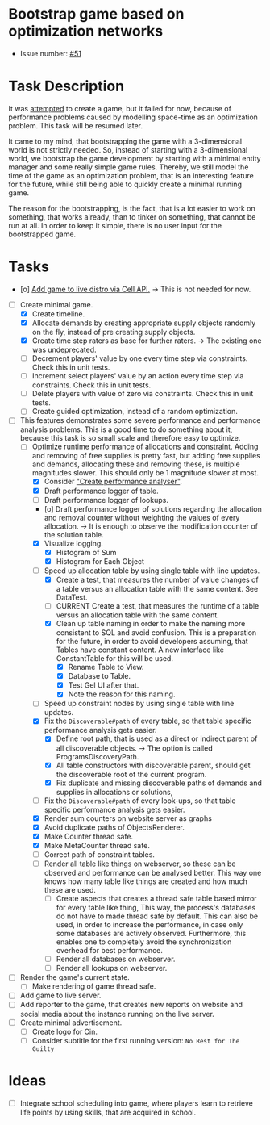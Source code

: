 # Bootstrap game based on optimization networks
* Issue number: [\#51](https://codeberg.org/splitcells-net/net.splitcells.network.community/issues/51)
# Task Description
It was [attempted](task-archive/2022-12-21-1-create-game-based-on-optimization-networks.md) to create a game,
but it failed for now, because of performance problems caused by modelling space-time as an optimization problem.
This task will be resumed later.

It came to my mind, that bootstrapping the game with a 3-dimensional world is not strictly needed.
So, instead of starting with a 3-dimensional world,
we bootstrap the game development by starting with a minimal entity manager and some really simple game rules.
Thereby, we still model the time of the game as an optimization problem,
that is an interesting feature for the future,
while still being able to quickly create a minimal running game.

The reason for the bootstrapping,
is the fact, that is a lot easier to work on something,
that works already,
than to tinker on something, that cannot be run at all.
In order to keep it simple, there is no user input for the bootstrapped game.
# Tasks
* [o] [Add game to live distro via Cell API.](../compatibility-portability-and-adaptability/2024-08-06-establish-cell-api.md) -> This is not needed for now.
* [ ] Create minimal game. 
    * [x] Create timeline.
    * [x] Allocate demands by creating appropriate supply objects randomly on the fly, instead of pre creating supply objects.
    * [x] Create time step raters as base for further raters. -> The existing one was undeprecated.
    * [ ] Decrement players' value by one every time step  via constraints. Check this in unit tests.
    * [ ] Increment select players' value by an action every time step  via constraints. Check this in unit tests.
    * [ ] Delete players with value of zero via constraints. Check this in unit tests.
    * [ ] Create guided optimization, instead of a random optimization.
* [ ] This features demonstrates some severe performance and performance analysis problems.
  This is a good time to do something about it, because this task is so small scale and therefore easy to optimize. 
    * [ ] Optimize runtime performance of allocations and constraint.
      Adding and removing of free supplies is pretty fast,
      but adding free supplies and demands, allocating these and removing these, is multiple magnitudes slower.
      This should only be 1 magnitude slower at most.
        * [x] Consider ["Create performance analyser"](../performance-engineering/2023-06-06-create-performance-analyser.md).
        * [x] Draft performance logger of table.
        * [ ] Draft performance logger of lookups.
        * [o] Draft performance logger of solutions regarding the allocation and removal counter without weighting the values of every allocation.
          -> It is enough to observe the modification counter of the solution table.
        * [x] Visualize logging.
            * [x] Histogram of Sum
            * [x] Histogram for Each Object
        * [ ] Speed up allocation table by using single table with line updates.
            * [x] Create a test, that measures the number of value changes of a table versus an allocation table with the same content.
              See DataTest.
            * [ ] CURRENT Create a test, that measures the runtime of a table versus an allocation table with the same content.
            * [x] Clean up table naming in order to make the naming more consistent to SQL and avoid confusion.
              This is a preparation for the future, in order to avoid developers assuming, that Tables have constant content.
              A new interface like ConstantTable for this will be used.
                * [x] Rename Table to View.
                * [x] Database to Table.
                * [x] Test Gel UI after that.
                * [x] Note the reason for this naming.
        * [ ] Speed up constraint nodes by using single table with line updates.
        * [x] Fix the `Discoverable#path` of every table, so that table specific performance analysis gets easier.
            * [x] Define root path, that is used as a direct or indirect parent of all discoverable objects.
              -> The option is called ProgramsDiscoveryPath.
            * [x] All table constructors with discoverable parent, should get the discoverable root of the current program.
            * [x] Fix duplicate and missing discoverable paths of demands and supplies in allocations or solutions,
        * [ ] Fix the `Discoverable#path` of every look-ups, so that table specific performance analysis gets easier.
        * [x] Render sum counters on website server as graphs
        * [x] Avoid duplicate paths of ObjectsRenderer.
        * [x] Make Counter thread safe.
        * [x] Make MetaCounter thread safe.
        * [ ] Correct path of constraint tables.
        * [ ] Render all table like things on webserver, so these can be observed and performance can be analysed better.
          This way one knows how many table like things are created and how much these are used.
            * [ ] Create aspects that creates a thread safe table based mirror for every table like thing,
              This way, the process's databases do not have to made thread safe by default.
              This can also be used, in order to increase the performance, in case only some databases are actively observed.
              Furthermore, this enables one to completely avoid the synchronization overhead for best performance.
            * [ ] Render all databases on webserver.
            * [ ] Render all lookups on webserver.
* [ ] Render the game's current state.
    * [ ] Make rendering of game thread safe.
* [ ] Add game to live server.
* [ ] Add reporter to the game, that creates new reports on website and social media about the instance running on the live server.
* [ ] Create minimal advertisement.
    * [ ] Create logo for Cin.
    * [ ] Consider subtitle for the first running version: `No Rest for The Guilty`
# Ideas
* [ ] Integrate school scheduling into game,
  where players learn to retrieve life points by using skills,
  that are acquired in school.